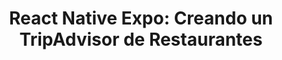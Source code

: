 ---
layout: ../../components/layout.astro
image: '/public/cursos/5168292_1584_4.jpg'
title: 'React Native Expo: Creando un TripAdvisor de Restaurantes'
description: 'Crearemos una App similar a TripAdvisor con React Native Hooks, Expo y Firebase y un sistema de login completo'
categoria: 'DEV'
presio: '$69.99'
despues: '$0'
link: 'https://www.udemy.com/course/react-native-expo-creando-mini-tripadvisor-de-restaurantes/'
---